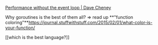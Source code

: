 [Performance without the event loop | Dave Cheney](https://dave.cheney.net/2015/08/08/performance-without-the-event-loop)

Why goroutines is the best of them all? => read up **"function coloring"**https://journal.stuffwithstuff.com/2015/02/01/what-color-is-your-function/


[[which is the best language?]]

